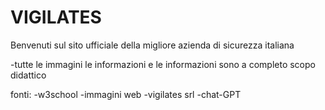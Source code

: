 # VIGILATES

Benvenuti sul sito ufficiale della migliore azienda di sicurezza italiana

-tutte le immagini le informazioni e le informazioni sono a completo scopo didattico

fonti:
-w3school
-immagini web
-vigilates srl
-chat-GPT
